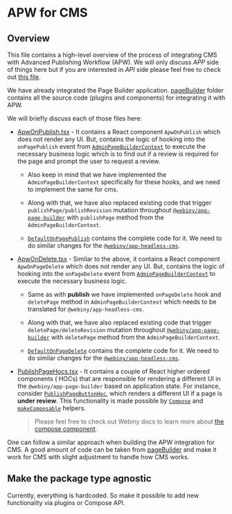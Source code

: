 # APW for CMS

## Overview

This file contains a high-level overview of the process of integrating CMS with Advanced Publishing Workflow (APW). We
will only discuss _APP_ side of things here but if you are interested in _API_ side please feel free to check
out [this file](/packages/api-apw/src/plugins/cms/README.md).

We have already integrated the Page Builder application. [pageBuilder](../pageBuilder) folder contains all the source
code (plugins and components) for integrating it with APW.

We will briefly discuss each of those files here:

- [ApwOnPublish.tsx](../pageBuilder/ApwOnPublish.tsx) - It contains a React component `ApwOnPublish` which does not
  render any UI. But, contains the logic of hooking into the `onPagePublish` event
  from [`AdminPageBuilderContext`](/packages/app-page-builder/src/admin/contexts/AdminPageBuilder.tsx#L23) to execute
  the necessary business logic which is to find out if a review is required for the page and prompt the user to request
  a review.

    - Also keep in mind that we have implemented the `AdminPageBuilderContext` specifically for these hooks, and we need
      to implement the same for cms.

    - Along with that, we have also replaced existing code that trigger `publishPage/publishRevision`
      mutation throughout [`@webiny/app-page-builder`](/packages/app-page-builder) with `publishPage` method from
      the `AdminPageBuilderContext`.

    - [`DefaultOnPagePublish`](/packages/app-page-builder/src/admin/plugins/pageDetails/pageRevisions/DefaultOnPagePublish.tsx)
      contains the complete code for it. We need to do similar changes for
      the [`@webiny/app-headless-cms`](/packages/app-headless-cms).


- [ApwOnDelete.tsx](../pageBuilder/ApwOnDelete.tsx) - Similar to the above, it contains a React
  component `ApwOnPageDelete` which does not render any UI. But, contains the logic of hooking into the `onPageDelete`
  event from [`AdminPageBuilderContext`](/packages/app-page-builder/src/admin/contexts/AdminPageBuilder.tsx#L23) to
  execute the necessary business logic.

    - Same as with __publish__ we have implemented `onPageDelete` hook and `deletePage` method
      in `AdminPageBuilderContext`
      which needs to be translated for `@webiny/app-headless-cms`.

    - Along with that, we have also replaced existing code that trigger `deletePage/deleteRevision`
      mutation throughout [`@webiny/app-page-builder`](/packages/app-page-builder) with `deletePage` method from
      the `AdminPageBuilderContext`.

    - [`DefaultOnPageDelete`](/packages/app-page-builder/src/admin/plugins/pageDetails/pageRevisions/DefaultOnPageDelete.tsx)
      contains the complete code for it. We need to do similar changes for
      the [`@webiny/app-headless-cms`](/packages/app-headless-cms).

- [PublishPageHocs.tsx](../pageBuilder/PublishPageHocs.tsx) - It contains a couple of React higher ordered components (
  HOCs) that are responsible for rendering a different UI in the `@webiny/app-page-builder` based on application state.
  For instance, consider [`PublishPageButtonHoc`](../pageBuilder/PublishPageHocs.tsx), which renders a different UI if a
  page is __under review__. This functionality is made possible
  by [`Compose`](/packages/app-core/src/components/core/Compose.tsx)
  and [`makeComposable`](/packages/app-core/src/makeComposable.tsx) helpers.

  > Please feel free to check out Webiny docs to learn more about [the compose component](https://www.webiny.com/docs/admin-area/basics/framework#the-compose-component).

One can follow a similar approach when building the APW integration for CMS. A good amount of code can be taken
from [pageBuilder](../pageBuilder) and make it work for CMS with slight adjustment to handle how CMS works.


## Make the package type agnostic

Currently, everything is hardcoded. So make it possible to add new functionality via plugins or Compose API.
